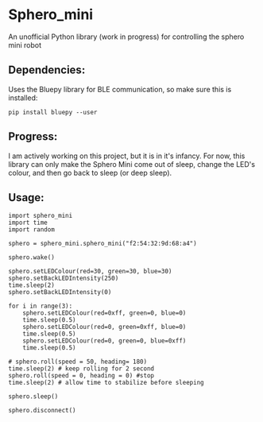 # Sphero_mini
An unofficial Python library (work in progress) for controlling the sphero mini robot

## Dependencies:
Uses the Bluepy library for BLE communication, so make sure this is installed:

    pip install bluepy --user
    
## Progress:
I am actively working on this project, but it is in it's infancy. For now, this library can only make the Sphero Mini come out of sleep, change the LED's colour, and then go back to sleep (or deep sleep).

## Usage:
    import sphero_mini
    import time
    import random

    sphero = sphero_mini.sphero_mini("f2:54:32:9d:68:a4")

    sphero.wake()

    sphero.setLEDColour(red=30, green=30, blue=30)
    sphero.setBackLEDIntensity(250)
    time.sleep(2)
    sphero.setBackLEDIntensity(0)

    for i in range(3):
        sphero.setLEDColour(red=0xff, green=0, blue=0)
        time.sleep(0.5)
        sphero.setLEDColour(red=0, green=0xff, blue=0)
        time.sleep(0.5)
        sphero.setLEDColour(red=0, green=0, blue=0xff)
        time.sleep(0.5)

    # sphero.roll(speed = 50, heading= 180)
    time.sleep(2) # keep rolling for 2 second
    sphero.roll(speed = 0, heading = 0) #stop
    time.sleep(2) # allow time to stabilize before sleeping

    sphero.sleep()

    sphero.disconnect()
